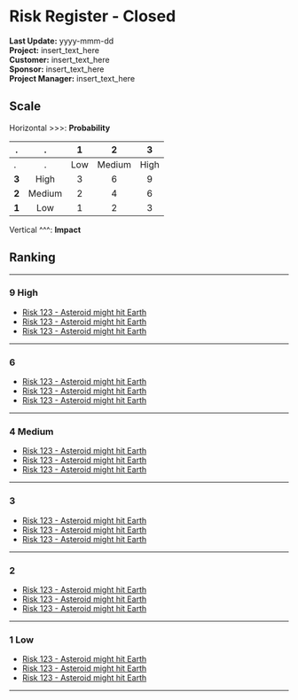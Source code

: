 # Risk Register - Closed

**Last Update:** yyyy-mmm-dd<br>
**Project:** insert_text_here<br>
**Customer:** insert_text_here<br>
**Sponsor:** insert_text_here<br>
**Project Manager:** insert_text_here<br>

## Scale

Horizontal >>>: **Probability**

.     |   .    | **1** | **2**  | **3**
----- | :----: | :---: | :----: | :---:
.     |   .    |  Low  | Medium | High
**3** |  High  |   3   |   6    |   9
**2** | Medium |   2   |   4    |   6
**1** |  Low   |   1   |   2    |   3

Vertical ^^^: **Impact**

## Ranking

--------------------------------------------------------------------------------

### 9 High

- [Risk 123 - Asteroid might hit Earth](http://www.google.com)
- [Risk 123 - Asteroid might hit Earth](http://www.google.com)
- [Risk 123 - Asteroid might hit Earth](http://www.google.com)

--------------------------------------------------------------------------------

### 6

- [Risk 123 - Asteroid might hit Earth](http://www.google.com)
- [Risk 123 - Asteroid might hit Earth](http://www.google.com)
- [Risk 123 - Asteroid might hit Earth](http://www.google.com)

--------------------------------------------------------------------------------

### 4 Medium

- [Risk 123 - Asteroid might hit Earth](http://www.google.com)
- [Risk 123 - Asteroid might hit Earth](http://www.google.com)
- [Risk 123 - Asteroid might hit Earth](http://www.google.com)

--------------------------------------------------------------------------------

### 3

- [Risk 123 - Asteroid might hit Earth](http://www.google.com)
- [Risk 123 - Asteroid might hit Earth](http://www.google.com)
- [Risk 123 - Asteroid might hit Earth](http://www.google.com)

--------------------------------------------------------------------------------

### 2

- [Risk 123 - Asteroid might hit Earth](http://www.google.com)
- [Risk 123 - Asteroid might hit Earth](http://www.google.com)
- [Risk 123 - Asteroid might hit Earth](http://www.google.com)

--------------------------------------------------------------------------------

### 1 Low

- [Risk 123 - Asteroid might hit Earth](http://www.google.com)
- [Risk 123 - Asteroid might hit Earth](http://www.google.com)
- [Risk 123 - Asteroid might hit Earth](http://www.google.com)

--------------------------------------------------------------------------------
